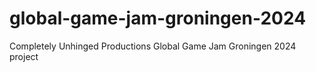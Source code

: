 # global-game-jam-groningen-2024
Completely Unhinged Productions Global Game Jam Groningen 2024 project
